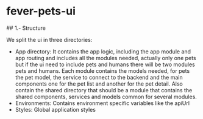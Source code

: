 # fever-pets-ui

## 1.- Structure

We split the ui in three directories: 
- App directory: It contains the app logic, including the app module and app routing and includes all the modules needed, actually only one pets but if the ui need to include pets and humans there will be two modules pets and humans. Each module contains the models needed, for pets the pet model, the service to connect to the backend and the main components one for the pet list and another for the pet detail. Also contain the shared directory that should be a module that contains the shared components, services and models common for several modules.
- Environments: Contains environment specific variables like the apiUrl
- Styles: Global application styles
